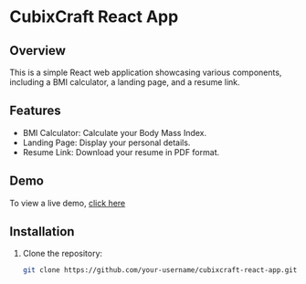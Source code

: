 # CubixCraft React App

## Overview

This is a simple React web application showcasing various components, including a BMI calculator, a landing page, and a resume link.

## Features

- BMI Calculator: Calculate your Body Mass Index.
- Landing Page: Display your personal details.
- Resume Link: Download your resume in PDF format.

## Demo

To view a live demo, [click here](https://r7hwm-vc-jvi2-l-cw-zv.vercel.app/)

## Installation

1. Clone the repository:

   ```bash
   git clone https://github.com/your-username/cubixcraft-react-app.git
   ```
